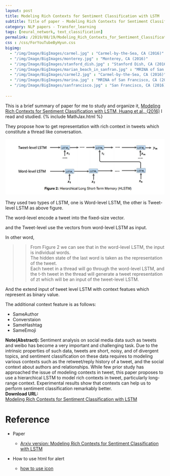 ```yaml
---
layout: post
title: Modeling Rich Contexts for Sentiment Classification with LSTM
subtitle: Title of paper - Modeling Rich Contexts for Sentiment Classification with LSTM
category: NLP papers - Transfer_learning
tags: [neural_network, text_classification]
permalink: /2019/08/19/Modeling_Rich_Contexts_for_Sentiment_Classification_with_LSTM/
css : /css/ForYouTubeByHyun.css
bigimg: 
  - "/img/Image/BigImages/carmel.jpg" : "Carmel-by-the-Sea, CA (2016)"
  - "/img/Image/BigImages/monterey.jpg" : "Monterey, CA (2016)"
  - "/img/Image/BigImages/stanford_dish.jpg" : "Stanford Dish, CA (2016)"
  - "/img/Image/BigImages/marian_beach_in_sanfran.jpg" : "MRINA of San Francisco, CA (2016)"
  - "/img/Image/BigImages/carmel2.jpg" : "Carmel-by-the-Sea, CA (2016)"
  - "/img/Image/BigImages/marina.jpg" : "MRINA of San Francisco, CA (2016)"
  - "/img/Image/BigImages/sanfrancisco.jpg" : "San Francisco, CA (2016)"
  
---
```


This is a brief summary of paper for me to study and organize it, [Modeling Rich Contexts for Sentiment Classification with LSTM, Huang et al., (2016)](https://arxiv.org/abs/1801.06146) I read and studied. 
{% include MathJax.html %}

They propose how to get representation with rich context in tweets which constitute a thread like conversation. 

![Huang et al., 2016](/img/Image/NaturalLanguageProcessing/NLPLabs/Paper_Investigation/Text_Classification/2019-08-19-Modeling_Rich_Contexts_for_Sentiment_Classification_with_LSTM/Hierachical_LSTM.JPG)

They used two types of LSTM, one is Word-level LSTM, the other is Tweet-level LSTM as above figure. 

The word-level encode a tweet into the fixed-size vector. 

and the Tweet-level use the vectors from word-level LSTM as input.

In other word, 

>> From Figure 2 we can see that in the word-level LSTM, the input is individual words.  
>> The hidden state of the last word is taken as the representation of the tweet.   
>> Each tweet in a thread will go through the word-level LSTM, and the t-th tweet in the thread will generate a tweet representation of zt which will be an input of the tweet-level LSTM.  

And the extend input of tweet level LSTM with context featues which represent as binary value.

The additional context feature is as follows:

- SameAuthor
- Converstaion
- SameHashtag
- SameEmoji


<div class="alert alert-info" role="alert"><i class="fa fa-info-circle"></i> <b>Note(Abstract): </b>
Sentiment analysis on social media data such as tweets and weibo has become a very important and challenging task. Due to the intrinsic properties of such data, tweets are short, noisy, and of divergent topics, and sentiment classification on these data requires to modeling various contexts such as the retweet/reply history of a tweet, and the social context about authors and relationships. While few prior study has approached the issue of modeling contexts in tweet, this paper proposes to use a hierarchical LSTM to model rich contexts in tweet, particularly long-range context. Experimental results show that contexts can help us to perform sentiment classification remarkably better.
</div>
    
<div class="alert alert-success" role="alert"><i class="fa fa-paperclip fa-lg"></i> <b>Download URL: </b><br>
  <a href="https://arxiv.org/abs/1605.01478">Modeling Rich Contexts for Sentiment Classification with LSTM</a>
</div>

# Reference 

- Paper 
  - [Arxiv version: Modeling Rich Contexts for Sentiment Classification with LSTM](https://arxiv.org/abs/1605.01478)
  
  
- How to use html for alert
  - [how to use icon](http://idratherbewriting.com/documentation-theme-jekyll/mydoc_icons.html)




























